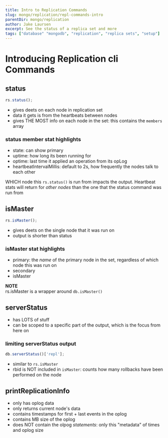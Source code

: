 ```yaml
---
title: Intro to Replication Commands
slug: mongo/replication/repl-commands-intro
parentDir: mongo/replication
author: Jake Laursen
excerpt: See the status of a replica set and more
tags: ["database" "mongodb", "replication", "replica sets", "setup"]
---
```


# Introducing Replication cli Commands

## status

```js
rs.status();
```

- gives deets on each node in replication set
- data it gets is from the heartbeats between nodes
- gives THE MOST info on each node in the set: this contains the `members` array

### status member stat highlights

- state: can show primary
- uptime: how long its been running for
- optime: last time it applied an operation from its opLog
- heartbeatIntervalMillis: default to 2s, how frequently the nodes talk to each other

WHICH node this `rs.status()` is run from impacts the output. Heartbeat stats will return for _other nodes_ than the one that the status command was run from

## isMaster

```js
rs.isMaster();
```

- gives deets on the single node that it was run on
- output is shorter than status

### isMaster stat highlights

- primary: the _name_ of the primary node in the set, regardless of which node this was run on
- secondary
- isMaster

**NOTE**  
rs.isMaster is a wrapper around `db.isMaster()`

## serverStatus

- has LOTS of stuff
- can be scoped to a specific part of the output, which is the focus from here on

### limiting serverStatus output

```js
db.serverStatus()['repl'];
```

- similar to `rs.isMaster`
- rbid is NOT included in `isMaster`: counts how many rollbacks have been performed on the node

## printReplicationInfo

- only has oplog data
- only returns current node's data
- contains timestamps for first + last events in the oplog
- contains MB size of the oplog
- does NOT contain the olpog _statements_: only this "metadata" of times and oplog size
